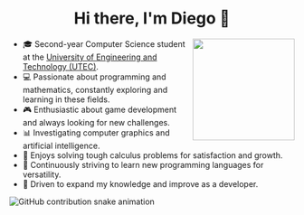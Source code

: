 <h1 align="center">Hi there, I'm Diego 👋</h1>

<img src="https://media.tenor.com/DimzPZMypFcAAAAM/laptop.gif" height="180" align="right" />

<ul>
    <li>🎓 Second-year Computer Science student at the <a href="https://www.utec.edu.pe/">University of Engineering and Technology (UTEC)</a>.</li>
    <li>💻 Passionate about programming and mathematics, constantly exploring and learning in these fields.</li>
    <li>🎮 Enthusiastic about game development and always looking for new challenges.</li>
    <li>📊 Investigating computer graphics and artificial intelligence.</li>
    <li>🧮 Enjoys solving tough calculus problems for satisfaction and growth.</li>
    <li>🌟 Continuously striving to learn new programming languages for versatility.</li>
    <li>🚀 Driven to expand my knowledge and improve as a developer.</li>
</ul>

<picture>
  <source media="(prefers-color-scheme: dark)" srcset="https://github.com/dfigueroaw/dfigueroaw/output/snake-dark.svg" />
  <source media="(prefers-color-scheme: light)" srcset="https://github.com/dfigueroaw/dfigueroaw/output/snake-light.svg" />
  <img alt="GitHub contribution snake animation" src="https://github.com/dfigueroaw/dfigueroaw/output/snake-dark.svg" />
</picture>
